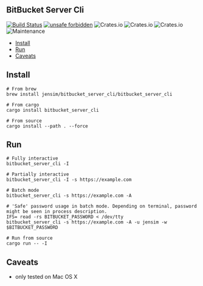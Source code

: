 BitBucket Server Cli
----

[![Build Status](https://travis-ci.org/jensim/bitbucket_server_cli.svg?branch=master)](https://travis-ci.org/jensim/bitbucket_server_cli)
[![unsafe forbidden](https://img.shields.io/badge/unsafe-forbidden-success.svg)](https://github.com/rust-secure-code/safety-dance/)
![Crates.io](https://img.shields.io/crates/l/bitbucket_server_cli)
![Crates.io](https://img.shields.io/crates/v/bitbucket_server_cli)
![Crates.io](https://img.shields.io/crates/d/bitbucket_server_cli)
![Maintenance](https://img.shields.io/badge/maintenance-experimental-blue.svg)

* [Install](#install)
* [Run](#run)
* [Caveats](#caveats)

## Install
```shell script
# From brew
brew install jensim/bitbucket_server_cli/bitbucket_server_cli

# From cargo
cargo install bitbucket_server_cli

# From source
cargo install --path . --force
```

## Run
```shell script
# Fully interactive
bitbucket_server_cli -I

# Partially interactive
bitbucket_server_cli -I -s https://example.com

# Batch mode 
bitbucket_server_cli -s https://example.com -A

# 'Safe' password usage in batch mode. Depending on terminal, password might be seen in process description.
IFS= read -rs BITBUCKET_PASSWORD < /dev/tty
bitbucket_server_cli -s https://example.com -A -u jensim -w $BITBUCKET_PASSWORD

# Run from source
cargo run -- -I
```

## Caveats
- only tested on Mac OS X

